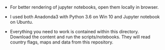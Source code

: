 * For better rendering of jupyter notebooks, open them locally in browser.

* I used both Anadonda3 with Python 3.6 on Win 10 and Jupyter notebook on Ubuntu.

* Everything you need to work is contained within this directory. Download the content and run the scripts/notebooks. They will read country flags, maps and data from this repository.

